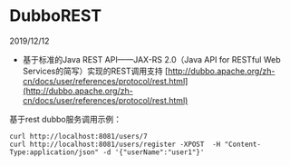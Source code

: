 # DubboREST
2019/12/12  
* 基于标准的Java REST API——JAX-RS 2.0（Java API for RESTful Web Services的简写）实现的REST调用支持 [http://dubbo.apache.org/zh-cn/docs/user/references/protocol/rest.html](http://dubbo.apache.org/zh-cn/docs/user/references/protocol/rest.html)  

基于rest dubbo服务调用示例：  
```
curl http://localhost:8081/users/7  
curl http://localhost:8081/users/register -XPOST  -H "Content-Type:application/json" -d '{"userName":"user1"}'  
```